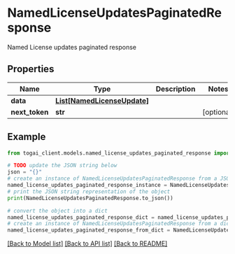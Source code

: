 # NamedLicenseUpdatesPaginatedResponse

Named License updates paginated response

## Properties

Name | Type | Description | Notes
------------ | ------------- | ------------- | -------------
**data** | [**List[NamedLicenseUpdate]**](NamedLicenseUpdate.md) |  | 
**next_token** | **str** |  | [optional] 

## Example

```python
from togai_client.models.named_license_updates_paginated_response import NamedLicenseUpdatesPaginatedResponse

# TODO update the JSON string below
json = "{}"
# create an instance of NamedLicenseUpdatesPaginatedResponse from a JSON string
named_license_updates_paginated_response_instance = NamedLicenseUpdatesPaginatedResponse.from_json(json)
# print the JSON string representation of the object
print(NamedLicenseUpdatesPaginatedResponse.to_json())

# convert the object into a dict
named_license_updates_paginated_response_dict = named_license_updates_paginated_response_instance.to_dict()
# create an instance of NamedLicenseUpdatesPaginatedResponse from a dict
named_license_updates_paginated_response_from_dict = NamedLicenseUpdatesPaginatedResponse.from_dict(named_license_updates_paginated_response_dict)
```
[[Back to Model list]](../README.md#documentation-for-models) [[Back to API list]](../README.md#documentation-for-api-endpoints) [[Back to README]](../README.md)


